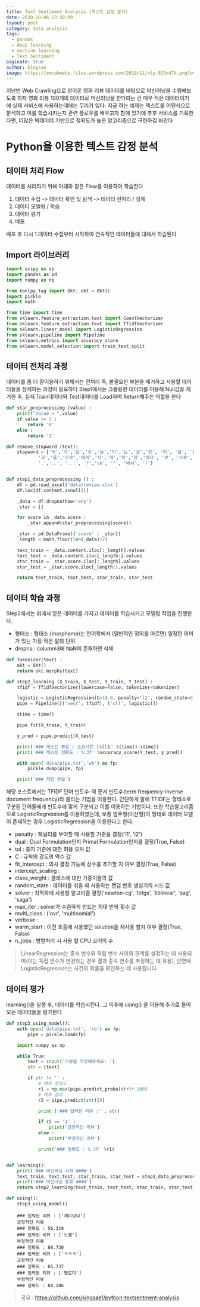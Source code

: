 ```yaml
---
title: Text Sentiment Analysis (텍스트 감정 분석)
date: 2020-10-06 23:30:09
layout: post
category: data analysis
tags:
  - pandas
  - deep learning
  - machine learning
  - Text Sentiment
paginate: true
author: kingsae
image: https://emrahmete.files.wordpress.com/2018/11/nlp-833x474.png?w=404&h=230
---
```


지난번 Web Crawling으로 얻어온 영화 리뷰 데이터를 바탕으로 머신러닝을 수행해보도록 하자
영화 리뷰 100개의 데이터로 머신러닝을 한다라는 건 매우 적은 데이터이기에 실제 서비스에 사용하는데에는 무리가 있다. 지금 하는 예제는 텍스트를 어떤식으로 분석하고 이를 학습시키는지 관련 플로우를 배우고자 함에 있기에 추후 서비스를 기획한다면, 더많은 빅데이터 기반으로 정확도가 높은 알고리즘으로 구현하길 바란다

# Python을 이용한 텍스트 감정 분석

## 데이터 처리 Flow

데이터를 처리하기 위해 아래와 같은 Flow를 이용하여 학습한다

1.  데이터 수집
    -> 데이터 확인 및 탐색
    -> 데이터 전처리 / 정제
2.  데이터 모델링 / 학습
3.  데이터 평가
4.  배포

배포 후 다시 1.데이터 수집부터 시작하여 연속적인 데이터들에 대해서 학습된다

## Import 라이브러리

```python
import scipy as sp
import pandas as pd
import numpy as np

from konlpy.tag import Okt; okt = Okt()
import pickle
import math

from time import time
from sklearn.feature_extraction.text import CountVectorizer
from sklearn.feature_extraction.text import TfidfVectorizer
from sklearn.linear_model import LogisticRegression
from sklearn.pipeline import Pipeline
from sklearn.metrics import accuracy_score
from sklearn.model_selection import train_test_split
```

## 데이터 전처리 과정

데이터를 좀 더 잘이용하기 위해서는 전처리 즉, 불필요한 부분을 제거하고 사용할 데이터들을 정제하는 과정이 필요하다
Step1에서는 크롤링한 데이터를 이용해 Null값을 제거한 후, 실제 Train데이터와 Test데이터를 Load하여 Return해주는 역할을 한다

```python
def star_preprocessing (value) :
    print("Value = ",value)
    if value >= 3 :
        return '0'
    else :
        return '1'

def remove_stopword (text):
    stopword = ['의','가','은','수','들','더','는','잘','강', '이', '을', '를',
            '과','를','으로','에게','자','에','와','한','하다', '로', '으로',
            '.','..', '...', '?','\n', '^', '에서', '!']


def step1_data_preprocessing () :
    df = pd.read_excel('data/review.xlsx')
    df.loc[df.content.isnull()]

    _data = df.dropna(how='any')
    _star = []

    for score in _data.score :
        _star.append(star_preprocessing(score))

    _star = pd.DataFrame({'score' : _star})
    _length = math.floor(len(_data)/2)

    text_train = _data.content.iloc[:_length].values
    text_test = _data.content.iloc[_length:].values
    star_train = _star.score.iloc[:_length].values
    star_test = _star.score.iloc[_length:].values

    return text_train, text_test, star_train, star_test
```

## 데이터 학습 과정

Step2에서는 위에서 얻은 데이터를 가지고 데이터를 학습시키고 모델링 작업을 진행한다.

- 형태소 : 형태소 (morpheme)는 언어학에서 (일반적인 정의를 따르면) 일정한 의미가 있는 가장 작은 말의 단위
- dropna : column내에 NaN이 존재하면 삭제

```python
def tokenizer(text) :
    okt = Okt()
    return okt.morphs(text)

def step2_learning (X_train, X_test, Y_train, Y_test) :
    tfidf = TfidfVectorizer(lowercase=False, tokenizer=tokenizer)

    logistic = LogisticRegression(C=10.0, penalty='l2', random_state=0)
    pipe = Pipeline([('vect', tfidf), ('clf', logistic)])

    stime = time()

    pipe.fit(X_train, Y_train)

    y_pred = pipe.predict(X_test)

    print('### 테스트 종료 : 소요시간 [%d]초' %(time()-stime))
    print('### 테스트 정확도 : %.3f' %accuracy_score(Y_test, y_pred))

    with open('data/pipe.txt','wb') as fp:
        pickle.dump(pipe, fp)

    print('### 저장 완료')
```

해당 포스트에서는 TFIDF 단어 빈도수-역 문서 빈도수(term frequency-inverse document frequency)라 불리는 기법을 이용한다. 간단하게 말해 TFIDF는 형태소로 구분된 단어들에게 빈도수에 맞게 구분되고 이를 이용하는 기법이다.
또한 학습알고리즘으로 LogisticRegression를 이용하였는데, 보통 범주형(이산형)의 형태로 데이터 모델이 존재하는 경우 LogisticRegression을 이용한다고 한다.

- penalty : 페널티를 부여할 때 사용할 기준을 결정('l1', 'l2')
- dual : Dual Formulation인지 Primal Formulation인지를 결정(True, False)
- tol : 중지 기준에 대한 허용 오차 값
- C : 규칙의 강도의 역수 값
- fit_intercept : 의사 결정 기능에 상수를 추가할 지 여부 결정(True, False)
- intercept_scaling :
- class_weight : 클래스에 대한 가중치들의 값
- random_state : 데이터를 섞을 때 사용하는 랜덤 번호 생성기의 시드 값
- solver : 최적화에 사용할 알고리즘 결정('newton-cg', 'lbfgs', 'liblinear', 'sag', 'saga')
- max_iter : solver가 수렴하게 만드는 최대 반복 횟수 값
- multi_class : ('ovr', 'multinomial')
- verbose :
- warm_start : 이전 호출에 사용했던 solution을 재사용 할지 여부 결정(True, False)
- n_jobs : 병렬처리 시 사용 할 CPU 코어의 수

> LinearRegression는 종속 변수와 독립 변수 사이의 관계를 설정하는 데 사용되며(이는 독립 변수가 변경되는 경우 결과 종속 변수를 추정하는 데 유용), 반면에 LogisticRegression는 사건의 확률을 확인하는 데 사용됩니다

## 데이터 평가

learning()을 실행 후, 데이터를 학습시킨다. 그 이후에 using() 을 이용해 추가로 들어오는 데이터들을 평가한다

```python
def step3_using_model():
    with open('data/pipe.txt', 'rb') as fp:
        pipe = pickle.load(fp)

    import numpy as np

    while True:
        text = input('리뷰를 작성해주세요: ')
        str = [text]

        if str != '' :
            # 예측 정확도
            r1 = np.max(pipe.predict_proba(str)* 100)
            # 예측 결과
            r2 = pipe.predict(str)[0]

            print ('### 입력된 리뷰 :' , str)

            if r2 == '1' :
                print('긍정적인 리뷰')
            else :
                print('부정적인 리뷰')

            print('### 정확도 : %.3f' %r1)


def learning():
    print('### 머신러닝 시작 ####')
    text_train, text_test, star_train, star_test = step1_data_preprocessing()
    print('### 머신러닝 종료 ####')
    return step2_learning(text_train, text_test, star_train, star_test)

def using():
    step3_using_model()

```

```
    ### 입력된 리뷰 : ['재미있다']
    긍정적인 리뷰
    ### 정확도 : 56.319
    ### 입력된 리뷰 : ['노잼']
    부정적인 리뷰
    ### 정확도 : 88.730
    ### 입력된 리뷰 : ['ㅋㅋㅋ']
    긍정적인 리뷰
    ### 정확도 : 65.737
    ### 입력된 리뷰 : ['별로다']
    부정적인 리뷰
    ### 정확도 : 88.186
```

> 공유 : https://github.com/kingsae1/python-textsentment-analysis
